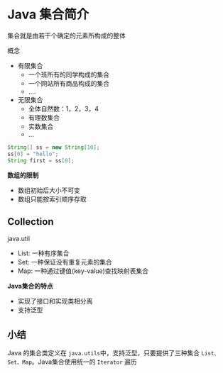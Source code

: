 # Java 集合简介

集合就是由若干个确定的元素所构成的整体

概念
- 有限集合
  - 一个班所有的同学构成的集合
  - 一个网站所有商品构成的集合
  - ....
- 无限集合
  - 全体自然数：1，2，3，4
  - 有理数集合
  - 实数集合
  - ...

```Java
String[] ss = new String[10];
ss[0] = "hello"; 
String first = ss[0];
```

**数组的限制**
- 数组初始后大小不可变
- 数组只能按索引顺序存取


## Collection

java.util

- List: 一种有序集合
- Set: 一种保证没有重复元素的集合
- Map: 一种通过键值(key-value)查找映射表集合

**Java集合的特点**
- 实现了接口和实现类相分离
- 支持泛型

## 小结

Java 的集合类定义在 ```java.utils```中，支持泛型，只要提供了三种集合 ```List、Set、Map```。Java集合使用统一的 ```Iterator``` 遍历